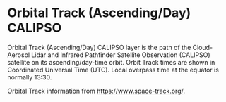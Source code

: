 # Orbital Track (Ascending/Day) CALIPSO
Orbital Track (Ascending/Day)  CALIPSO layer is the path of the  Cloud-Aerosol Lidar and Infrared Pathfinder Satellite Observation (CALIPSO) satellite on its ascending/day-time orbit. Orbit Track times are shown in Coordinated Universal Time (UTC). Local overpass time at the equator is normally 13:30.

Orbital Track information from <https://www.space-track.org/>.
